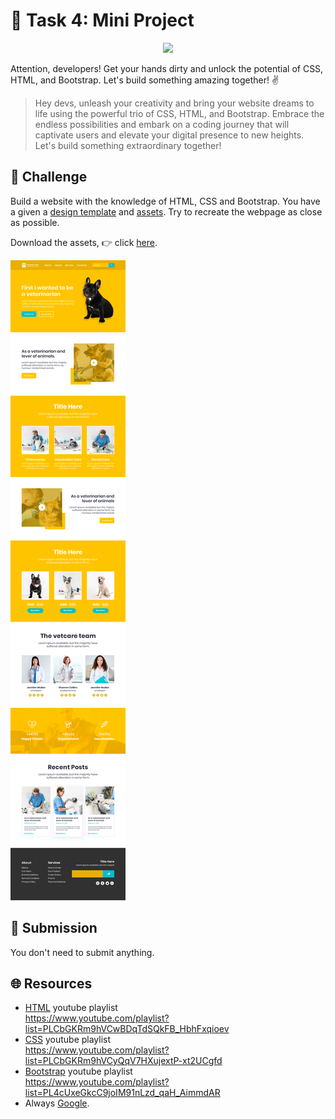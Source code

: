 
# **:star2: Task 4: Mini Project**

<p align="center">
    <img width="350" src="https://media0.giphy.com/media/Mah9dFWo1WZX0WM62Q/giphy.gif?cid=ecf05e47hbepy2slfp3hgzm364gojwhhzuh3m7lq4n1zwqxf&ep=v1_gifs_search&rid=giphy.gif&ct=g">
</p>


Attention, developers! Get your hands dirty and unlock the potential of CSS, HTML, and Bootstrap. Let's build something amazing together! ✌️

 > Hey devs, unleash your creativity and bring your website dreams to life using the powerful trio of CSS, HTML, and Bootstrap. Embrace the endless possibilities and embark on a coding journey that will captivate users and elevate your digital presence to new heights. Let's build something extraordinary together!

## **:pushpin: Challenge**  
Build a website with the knowledge of HTML, CSS and Bootstrap. You have a given a [design template] and [assets]. Try to recreate the webpage as close as possible.

Download the assets, 👉 click [here](./assets/task-4-icons/).

![design template] 

## **📂 Submission**
You don't need to submit anything. 


## **🌐 Resources**
 - [HTML] youtube playlist <br> 
    https://www.youtube.com/playlist?list=PLCbGKRm9hVCwBDqTdSQkFB_HbhFxqioev
 - [CSS] youtube playlist<br>
    https://www.youtube.com/playlist?list=PLCbGKRm9hVCyQqV7HXujextP-xt2UCgfd
 - [Bootstrap] youtube playlist<br>
    https://www.youtube.com/playlist?list=PL4cUxeGkcC9joIM91nLzd_qaH_AimmdAR 
 - Always [Google].


<!-- links -->
[HTML]:https://www.youtube.com/playlist?list=PLCbGKRm9hVCwBDqTdSQkFB_HbhFxqioev
[CSS]:https://www.youtube.com/playlist?list=PLCbGKRm9hVCyQqV7HXujextP-xt2UCgfd
[Bootstrap]:https://www.youtube.com/playlist?list=PL4cUxeGkcC9joIM91nLzd_qaH_AimmdAR
[design template]:./assets/task-4-design.png
[assets]:./assets/task-4-icons/

[Google]:https://www.google.com/

